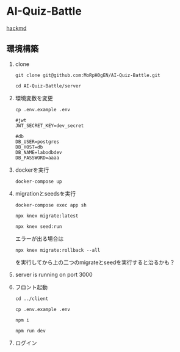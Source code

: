# AI-Quiz-Battle
[hackmd]()
## 環境構築

1. clone

    `git clone git@github.com:MoRpH0gEN/AI-Quiz-Battle.git`

    `cd AI-Quiz-Battle/server`

2. 環境変数を変更

    `cp .env.example .env`

    ```
    #jwt
    JWT_SECRET_KEY=dev_secret

    #db
    DB_USER=postgres
    DB_HOST=db
    DB_NAME=labodbdev
    DB_PASSWORD=aaaa
    ```
3. dockerを実行

    `docker-compose up`

4. migrationとseedsを実行

    `docker-compose exec app sh`

    `npx knex migrate:latest`

    `npx knex seed:run`

    エラーが出る場合は

    `npx knex migrate:rollback --all`

    を実行してから上の二つのmigrateとseedを実行すると治るかも？

5. server is running on port 3000


6. フロント起動
    
    `cd ../client`

    `cp .env.example .env`
    
    `npm i`

    `npm run dev`

7. ログイン